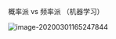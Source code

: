 概率派 vs 频率派   （机器学习）

![image-20200301165247844](C:\Users\liu\AppData\Roaming\Typora\typora-user-images\image-20200301165247844.png)